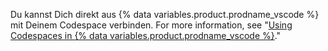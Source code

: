 Du kannst Dich direkt aus {% data variables.product.prodname_vscode %} mit Deinem Codespace verbinden. For more information, see "[Using Codespaces in {% data variables.product.prodname_vscode %}](/github/developing-online-with-codespaces/using-codespaces-in-visual-studio-code)."
